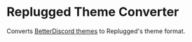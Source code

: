 # Replugged Theme Converter

Converts [BetterDiscord themes](https://betterdiscord.app/themes) to Replugged's theme format.